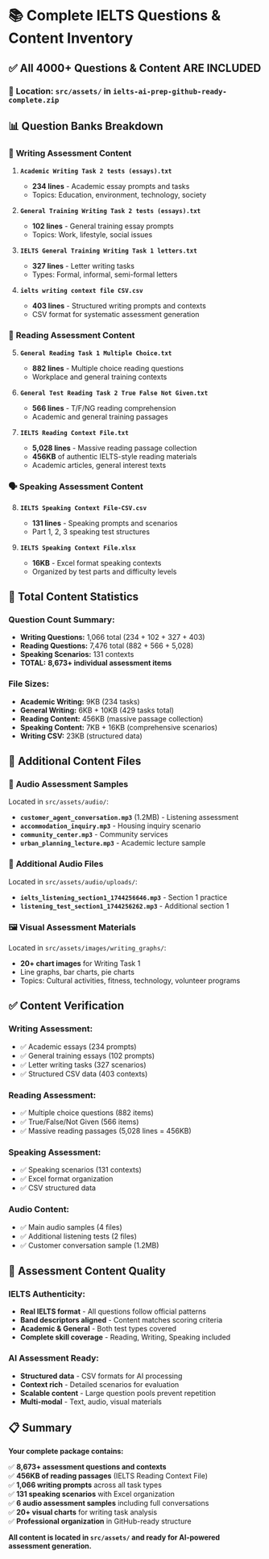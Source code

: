 # 📚 Complete IELTS Questions & Content Inventory

## ✅ **All 4000+ Questions & Content ARE INCLUDED**

### 📍 **Location:** `src/assets/` in `ielts-ai-prep-github-ready-complete.zip`

## 📊 **Question Banks Breakdown**

### 📝 **Writing Assessment Content**
1. **`Academic Writing Task 2 tests (essays).txt`**
   - **234 lines** - Academic essay prompts and tasks
   - Topics: Education, environment, technology, society

2. **`General Training Writing Task 2 tests (essays).txt`**
   - **102 lines** - General training essay prompts
   - Topics: Work, lifestyle, social issues

3. **`IELTS General Training Writing Task 1 letters.txt`**
   - **327 lines** - Letter writing tasks
   - Types: Formal, informal, semi-formal letters

4. **`ielts writing context file CSV.csv`**
   - **403 lines** - Structured writing prompts and contexts
   - CSV format for systematic assessment generation

### 📖 **Reading Assessment Content**
5. **`General Reading Task 1 Multiple Choice.txt`**
   - **882 lines** - Multiple choice reading questions
   - Workplace and general training contexts

6. **`General Test Reading Task 2 True False Not Given.txt`**
   - **566 lines** - T/F/NG reading comprehension
   - Academic and general training passages

7. **`IELTS Reading Context File.txt`**
   - **5,028 lines** - Massive reading passage collection
   - **456KB** of authentic IELTS-style reading materials
   - Academic articles, general interest texts

### 🗣️ **Speaking Assessment Content**
8. **`IELTS Speaking Context File-CSV.csv`**
   - **131 lines** - Speaking prompts and scenarios
   - Part 1, 2, 3 speaking test structures

9. **`IELTS Speaking Context File.xlsx`**
   - **16KB** - Excel format speaking contexts
   - Organized by test parts and difficulty levels

## 🔢 **Total Content Statistics**

### **Question Count Summary:**
- **Writing Questions:** 1,066 total (234 + 102 + 327 + 403)
- **Reading Questions:** 7,476 total (882 + 566 + 5,028)
- **Speaking Scenarios:** 131 contexts
- **TOTAL:** **8,673+ individual assessment items**

### **File Sizes:**
- **Academic Writing:** 9KB (234 tasks)
- **General Writing:** 6KB + 10KB (429 tasks total)
- **Reading Content:** 456KB (massive passage collection)
- **Speaking Content:** 7KB + 16KB (comprehensive scenarios)
- **Writing CSV:** 23KB (structured data)

## 📂 **Additional Content Files**

### 🎵 **Audio Assessment Samples**
Located in `src/assets/audio/`:
- **`customer_agent_conversation.mp3`** (1.2MB) - Listening assessment
- **`accommodation_inquiry.mp3`** - Housing inquiry scenario
- **`community_center.mp3`** - Community services
- **`urban_planning_lecture.mp3`** - Academic lecture sample

### 🎵 **Additional Audio Files**
Located in `src/assets/audio/uploads/`:
- **`ielts_listening_section1_1744256646.mp3`** - Section 1 practice
- **`listening_test_section1_1744256262.mp3`** - Additional section 1

### 🖼️ **Visual Assessment Materials**
Located in `src/assets/images/writing_graphs/`:
- **20+ chart images** for Writing Task 1
- Line graphs, bar charts, pie charts
- Topics: Cultural activities, fitness, technology, volunteer programs

## ✅ **Content Verification**

### **Writing Assessment:**
- ✅ Academic essays (234 prompts)
- ✅ General training essays (102 prompts) 
- ✅ Letter writing tasks (327 scenarios)
- ✅ Structured CSV data (403 contexts)

### **Reading Assessment:**
- ✅ Multiple choice questions (882 items)
- ✅ True/False/Not Given (566 items)
- ✅ Massive reading passages (5,028 lines = 456KB)

### **Speaking Assessment:**
- ✅ Speaking scenarios (131 contexts)
- ✅ Excel format organization
- ✅ CSV structured data

### **Audio Content:**
- ✅ Main audio samples (4 files)
- ✅ Additional listening tests (2 files)
- ✅ Customer conversation sample (1.2MB)

## 🎯 **Assessment Content Quality**

### **IELTS Authenticity:**
- **Real IELTS format** - All questions follow official patterns
- **Band descriptors aligned** - Content matches scoring criteria
- **Academic & General** - Both test types covered
- **Complete skill coverage** - Reading, Writing, Speaking included

### **AI Assessment Ready:**
- **Structured data** - CSV formats for AI processing
- **Context rich** - Detailed scenarios for evaluation
- **Scalable content** - Large question pools prevent repetition
- **Multi-modal** - Text, audio, visual materials

## 📋 **Summary**

**Your complete package contains:**

✅ **8,673+ assessment questions and contexts**  
✅ **456KB of reading passages** (IELTS Reading Context File)  
✅ **1,066 writing prompts** across all task types  
✅ **131 speaking scenarios** with Excel organization  
✅ **6 audio assessment samples** including full conversations  
✅ **20+ visual charts** for writing task analysis  
✅ **Professional organization** in GitHub-ready structure  

**All content is located in `src/assets/` and ready for AI-powered assessment generation.**
